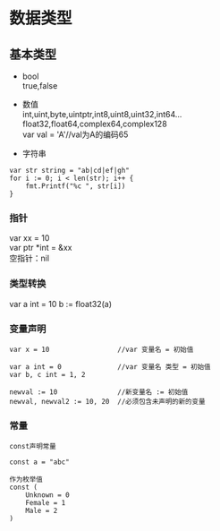 # 数据类型

## 基本类型

+ bool  
true,false

+ 数值  
int,uint,byte,uintptr,int8,uint8,uint32,int64...  
float32,float64,complex64,complex128    
var val = 'A'//val为A的编码65

+ 字符串  
``` 
var str string = "ab|cd|ef|gh"
for i := 0; i < len(str); i++ {
    fmt.Printf("%c ", str[i])
}
```

### 指针
var xx = 10   
var ptr *int = &xx  
空指针：nil

### 类型转换

var a int = 10
b := float32(a)


### 变量声明
```
var x = 10                 //var 变量名 = 初始值

var a int = 0              //var 变量名 类型 = 初始值
var b, c int = 1, 2

newval := 10               //新变量名 := 初始值
newval, newval2 := 10, 20  //必须包含未声明的新的变量
```

### 常量

```
const声明常量

const a = "abc"

作为枚举值
const (
    Unknown = 0
    Female = 1
    Male = 2
)
```
